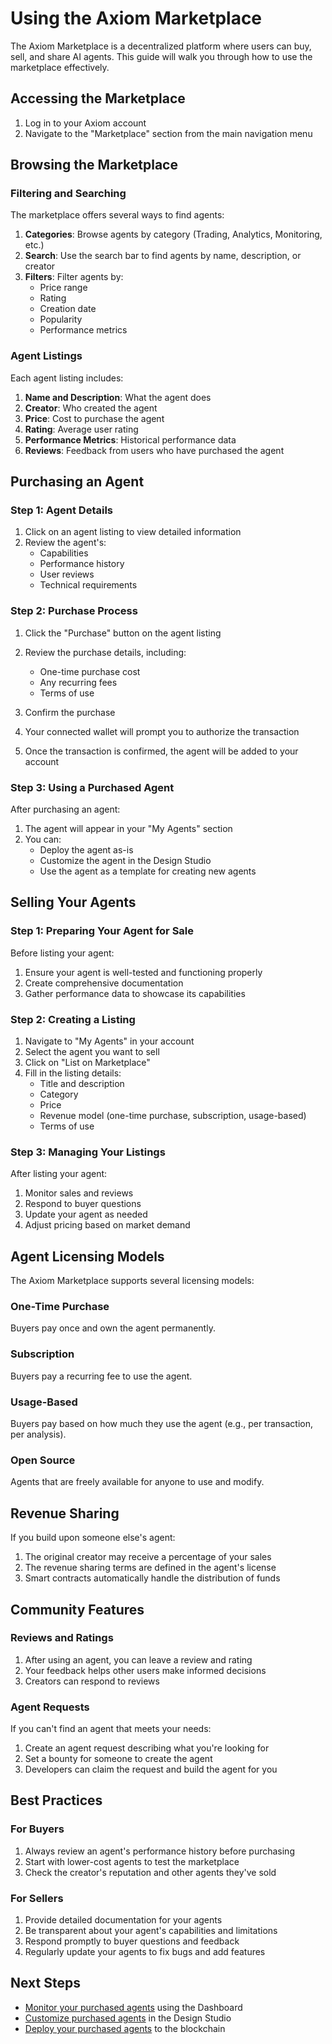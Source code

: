 # Using the Axiom Marketplace

The Axiom Marketplace is a decentralized platform where users can buy, sell, and share AI agents. This guide will walk you through how to use the marketplace effectively.

## Accessing the Marketplace

1. Log in to your Axiom account
2. Navigate to the "Marketplace" section from the main navigation menu

## Browsing the Marketplace

### Filtering and Searching

The marketplace offers several ways to find agents:

1. **Categories**: Browse agents by category (Trading, Analytics, Monitoring, etc.)
2. **Search**: Use the search bar to find agents by name, description, or creator
3. **Filters**: Filter agents by:
   - Price range
   - Rating
   - Creation date
   - Popularity
   - Performance metrics

### Agent Listings

Each agent listing includes:

1. **Name and Description**: What the agent does
2. **Creator**: Who created the agent
3. **Price**: Cost to purchase the agent
4. **Rating**: Average user rating
5. **Performance Metrics**: Historical performance data
6. **Reviews**: Feedback from users who have purchased the agent

## Purchasing an Agent

### Step 1: Agent Details

1. Click on an agent listing to view detailed information
2. Review the agent's:
   - Capabilities
   - Performance history
   - User reviews
   - Technical requirements

### Step 2: Purchase Process

1. Click the "Purchase" button on the agent listing
2. Review the purchase details, including:
   - One-time purchase cost
   - Any recurring fees
   - Terms of use

3. Confirm the purchase
4. Your connected wallet will prompt you to authorize the transaction
5. Once the transaction is confirmed, the agent will be added to your account

### Step 3: Using a Purchased Agent

After purchasing an agent:

1. The agent will appear in your "My Agents" section
2. You can:
   - Deploy the agent as-is
   - Customize the agent in the Design Studio
   - Use the agent as a template for creating new agents

## Selling Your Agents

### Step 1: Preparing Your Agent for Sale

Before listing your agent:

1. Ensure your agent is well-tested and functioning properly
2. Create comprehensive documentation
3. Gather performance data to showcase its capabilities

### Step 2: Creating a Listing

1. Navigate to "My Agents" in your account
2. Select the agent you want to sell
3. Click on "List on Marketplace"
4. Fill in the listing details:
   - Title and description
   - Category
   - Price
   - Revenue model (one-time purchase, subscription, usage-based)
   - Terms of use

### Step 3: Managing Your Listings

After listing your agent:

1. Monitor sales and reviews
2. Respond to buyer questions
3. Update your agent as needed
4. Adjust pricing based on market demand

## Agent Licensing Models

The Axiom Marketplace supports several licensing models:

### One-Time Purchase

Buyers pay once and own the agent permanently.

### Subscription

Buyers pay a recurring fee to use the agent.

### Usage-Based

Buyers pay based on how much they use the agent (e.g., per transaction, per analysis).

### Open Source

Agents that are freely available for anyone to use and modify.

## Revenue Sharing

If you build upon someone else's agent:

1. The original creator may receive a percentage of your sales
2. The revenue sharing terms are defined in the agent's license
3. Smart contracts automatically handle the distribution of funds

## Community Features

### Reviews and Ratings

1. After using an agent, you can leave a review and rating
2. Your feedback helps other users make informed decisions
3. Creators can respond to reviews

### Agent Requests

If you can't find an agent that meets your needs:

1. Create an agent request describing what you're looking for
2. Set a bounty for someone to create the agent
3. Developers can claim the request and build the agent for you

## Best Practices

### For Buyers

1. Always review an agent's performance history before purchasing
2. Start with lower-cost agents to test the marketplace
3. Check the creator's reputation and other agents they've sold

### For Sellers

1. Provide detailed documentation for your agents
2. Be transparent about your agent's capabilities and limitations
3. Respond promptly to buyer questions and feedback
4. Regularly update your agents to fix bugs and add features

## Next Steps

- [Monitor your purchased agents](monitoring-agents.md) using the Dashboard
- [Customize purchased agents](creating-an-agent.md) in the Design Studio
- [Deploy your purchased agents](deploying-an-agent.md) to the blockchain 